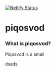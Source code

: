 [![Netlify Status](https://api.netlify.com/api/v1/badges/b1661399-dc43-4485-b71a-ceb3c076f04c/deploy-status)](https://app.netlify.com/sites/friendly-haibt-d1928a/deploys)
# piqosvod
### What is piqosvod?
Piqosvod is a small 

<!-- + text 
# Backend



| Metoda   | Ścieżka URL | Opis                                                    |
|-------------------|----------------------|------------------------------------------------------------------|
| GET               | /videoManifest       | Get video manifest file                               |
| GET               | /videoSegment        | Get single video segment                                   |
| POST              | /bandwidth           | Post update of current video buffer state and last recorded download speed       |
| GET               | /categories          | Get list of film categories                               |
| GET               | /films               | Get list of films                                             |
| GET               | /filmsByCategory     | Get list of films by category                 |
| GET, POST, DELETE | /film                | Manages data of specified film                                 |
| POST              | /filmFile            | Post film file wideo                                           |
| POST              | /initFilmSession     | Initiate new film session                                       |
| POST              | /login               | Post login data                                            |
| GET               | /tokenCheck          | Check if token is still valid                             |
| GET               | /filmQuality         | Get film quality list                          |
| GET               | /filmPoster          | Get film poster                     |

# Frontend
[![Netlify Status](https://api.netlify.com/api/v1/badges/b1661399-dc43-4485-b71a-ceb3c076f04c/deploy-status)](https://app.netlify.com/sites/friendly-haibt-d1928a/deploys)
+ -->

dsads
